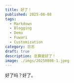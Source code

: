 ```yaml
---
title: 好了！
published: 2025-08-08
tags:
  - Markdown
  - Blogging
  - Demo
  - Fuwari
  - Customization
category: 日志
draft: true
description: 总算是好了！
image: ./imgs/20250808-1.jpeg
---
```

好了吗？好了。